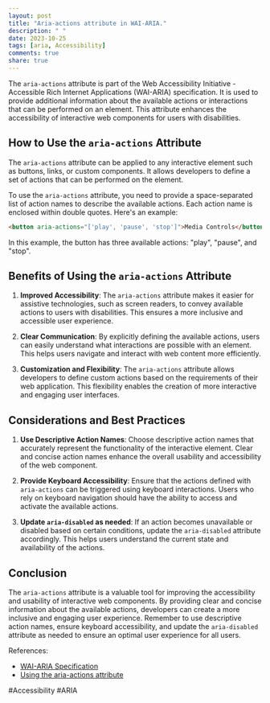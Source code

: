 ```yaml
---
layout: post
title: "Aria-actions attribute in WAI-ARIA."
description: " "
date: 2023-10-25
tags: [aria, Accessibility]
comments: true
share: true
---
```


The `aria-actions` attribute is part of the Web Accessibility Initiative - Accessible Rich Internet Applications (WAI-ARIA) specification. It is used to provide additional information about the available actions or interactions that can be performed on an element. This attribute enhances the accessibility of interactive web components for users with disabilities.

## How to Use the `aria-actions` Attribute

The `aria-actions` attribute can be applied to any interactive element such as buttons, links, or custom components. It allows developers to define a set of actions that can be performed on the element.

To use the `aria-actions` attribute, you need to provide a space-separated list of action names to describe the available actions. Each action name is enclosed within double quotes. Here's an example:

```html
<button aria-actions="['play', 'pause', 'stop']">Media Controls</button>
```

In this example, the button has three available actions: "play", "pause", and "stop".

## Benefits of Using the `aria-actions` Attribute

1. **Improved Accessibility**: The `aria-actions` attribute makes it easier for assistive technologies, such as screen readers, to convey available actions to users with disabilities. This ensures a more inclusive and accessible user experience.

2. **Clear Communication**: By explicitly defining the available actions, users can easily understand what interactions are possible with an element. This helps users navigate and interact with web content more efficiently.

3. **Customization and Flexibility**: The `aria-actions` attribute allows developers to define custom actions based on the requirements of their web application. This flexibility enables the creation of more interactive and engaging user interfaces.

## Considerations and Best Practices

1. **Use Descriptive Action Names**: Choose descriptive action names that accurately represent the functionality of the interactive element. Clear and concise action names enhance the overall usability and accessibility of the web component.

2. **Provide Keyboard Accessibility**: Ensure that the actions defined with `aria-actions` can be triggered using keyboard interactions. Users who rely on keyboard navigation should have the ability to access and activate the available actions.

3. **Update `aria-disabled` as needed**: If an action becomes unavailable or disabled based on certain conditions, update the `aria-disabled` attribute accordingly. This helps users understand the current state and availability of the actions.

## Conclusion

The `aria-actions` attribute is a valuable tool for improving the accessibility and usability of interactive web components. By providing clear and concise information about the available actions, developers can create a more inclusive and engaging user experience. Remember to use descriptive action names, ensure keyboard accessibility, and update the `aria-disabled` attribute as needed to ensure an optimal user experience for all users.

References:
- [WAI-ARIA Specification](https://www.w3.org/TR/wai-aria/)
- [Using the aria-actions attribute](https://www.w3.org/TR/aria-1.1/#aria-actions) 

#Accessibility #ARIA